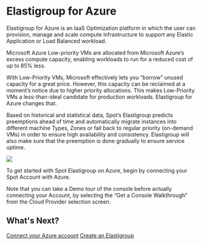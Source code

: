 # Elastigroup for Azure

Elastigroup for Azure is an IaaS Optimization platform in which the user can provision, manage and scale compute infrastructure to support any Elastic Application or Load Balanced workload.

Microsoft Azure Low-priority VMs are allocated from Microsoft Azure’s excess compute capacity, enabling workloads to run for a reduced cost of up to 85% less.

With Low-Priority VMs, Microsoft effectively lets you “borrow” unused capacity for a great price. However, this capacity can be reclaimed at a moment’s notice due to higher priority allocations. This makes Low-Priority VMs a less-than-ideal candidate for production workloads. Elastigroup for Azure changes that.

Based on historical and statistical data, Spot’s Elastigroup predicts preemptions ahead of time and automatically migrate instances into different machine Types, Zones or fall back to regular priority (on-demand VMs) in order to ensure high availability and consistency. Elastigroup will also make sure that the preemption is done gradually to ensure service uptime.

<img src="/elastigroup/_media/gettingstarted-elastigroup-arch-azure-01.png" />

To get started with Spot Elastigroup on Azure, begin by connecting your Spot Account with Azure.

Note that you can take a Demo tour of the console before actually connecting your Account, by selecting the “Get a Console Walkthrough” from the Cloud Provider selection screen.

## What's Next?

[Connect your Azure account](connect-your-cloud-provider/azure-account.md)
[Create an Elastigroup](elastigroup/getting-started/create-an-elastigroup-for-azure.md)
